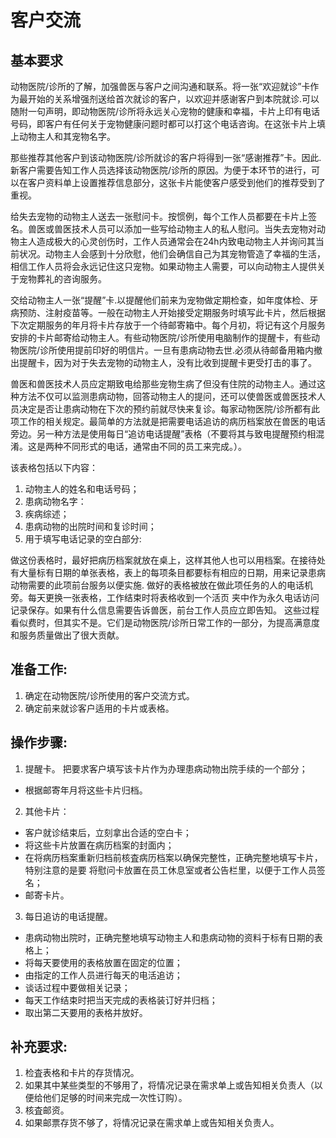 # 客户交流

## 基本要求

动物医院/诊所的了解，加强兽医与客户之间沟通和联系。将一张“欢迎就诊”卡作为最开始的关系增强剂送给首次就诊的客户，以欢迎并感谢客户到本院就诊.可以随附一句声明，即动物医院/诊所将永远关心宠物的健康和幸福，卡片上印有电话号码，即客户有任何关于宠物健康问题时都可以打这个电话咨询。在这张卡片上填上动物主人和其宠物名字。

那些推荐其他客户到该动物医院/诊所就诊的客户将得到一张“感谢推荐”卡。因此.新客户需要告知工作人员选择该动物医院/诊所的原因。为便于本环节的进行，可以在客户资料单上设置推荐信息部分，这张卡片能使客户感受到他们的推荐受到了重视。

给失去宠物的动物主人送去一张慰问卡。按惯例，每个工作人员都要在卡片上签名。兽医或兽医技术人员可以添加一些写给动物主人的私人慰问。当失去宠物对动物主人造成极大的心灵创伤时，工作人员通常会在24h内致电动物主人并询问其当前状况。动物主人会感到十分欣慰，他们会确信自己为其宠物管造了幸福的生活，相信工作人员将会永远记住这只宠物。如果动物主人需要，可以向动物主人提供关于宠物葬礼的咨询服务。

交给动物主人一张“提醒”卡.以提醒他们前来为宠物做定期检查，如年度体检、牙病预防、注射疫苗等。一般在动物主人开始接受定期服务时填写此卡片，然后根据下次定期服务的年月将卡片存放于一个待邮寄箱中。每个月初，将记有这个月服务安排的卡片邮寄给动物主人。有些动物医院/诊所使用电脑制作的提醒卡，有些动物医院/诊所使用提前印好的明信片。一旦有患病动物去世.必须从待邮备用箱内撤出提醒卡，因为对于失去宠物的动物主人，没有比收到提醒卡更受打击的事了。


兽医和兽医技术人员应定期致电给那些宠物生病了但没有住院的动物主人。通过这种方法不仅可以监测患病动物，回答动物主人的提问，还可以使兽医或兽医技术人员决定是否让患病动物在下次的预约前就尽快来复诊。每家动物医院/诊所都有此项工作的相关规定。最简单的方法就是把需要电话追访的病历档案放在兽医的电话旁边。另一种方法是使用每日“追访电话提醒”表格（不要将其与致电提醒预约相混淆。这是两种不同形式的电话，通常由不同的员工来完成。）。

该表格包括以下内容：
1. 动物主人的姓名和电话号码； 
2. 患病动物名字： 
3. 疾病综述； 
4. 患病动物的出院时间和复诊时间； 
5. 用于填写电话记录的空白部分: 


做这份表格时，最好把病历档案就放在桌上，这样其他人也可以用档案。在接待处有大量标有日期的单张表格，表上的每项条目都要标有相应的日期，用来记录患病动物需要的此项前台服务以便实施. 做好的表格被放在做此项任务的人的电话机旁。每天更换一张表格，工作结束时将表格收到一个活页 夹中作为永久电话访问记录保存。如果有什么信息需要告诉兽医，前台工作人员应立即告知。
这些过程看似费时，但其实不是。它们是动物医院/诊所日常工作的一部分，为提高满意度和服务质量做出了很大贡献。



## 准备工作:

1.	确定在动物医院/诊所使用的客户交流方式。
2.	确定前来就诊客户适用的卡片或表格。



## 操作步骤:

1.	提醒卡。 把要求客户填写该卡片作为办理患病动物出院手续的一个部分；
- 根据邮寄年月将这些卡片归档。
2. 其他卡片：
- 客户就诊结束后，立刻拿出合适的空白卡； 
- 将这些卡片放置在病历档案的封面内； 
- 在将病历档案重新归档前核査病历档案以确保完整性，正确完整地填写卡片，特别注意的是要 将慰问卡放置在员工休息室或者公告栏里，以便于工作人员签名； 
- 邮寄卡片。
3.	每日追访的电话提醒。
- 患病动物出院时，正确完整地填写动物主人和患病动物的资料于标有日期的表格上； 
- 将每天要使用的表格放置在固定的位置； 
- 由指定的工作人员进行每天的电活追访； 
- 谈话过程中要做相关记录； 
- 每天工作结束时把当天完成的表格装订好并归档； 
- 取出第二天要用的表格并放好。

## 补充要求:

1.	检査表格和卡片的存货情况。
2.	如果其中某些类型的不够用了，将情况记录在需求单上或告知相关负责人（以便给他们足够的时间来完成一次性订购）。
3.	核査邮资。
4.	如果邮票存货不够了，将情况记录在需求单上或告知相关负责人。 

 
 

